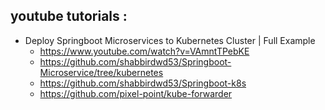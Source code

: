 





## youtube tutorials :
- Deploy Springboot Microservices to Kubernetes Cluster | Full Example
    - https://www.youtube.com/watch?v=VAmntTPebKE
    - https://github.com/shabbirdwd53/Springboot-Microservice/tree/kubernetes
    - https://github.com/shabbirdwd53/Springboot-k8s
    - https://github.com/pixel-point/kube-forwarder